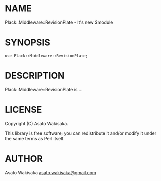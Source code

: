# NAME

Plack::Middleware::RevisionPlate - It's new $module

# SYNOPSIS

    use Plack::Middleware::RevisionPlate;

# DESCRIPTION

Plack::Middleware::RevisionPlate is ...

# LICENSE

Copyright (C) Asato Wakisaka.

This library is free software; you can redistribute it and/or modify
it under the same terms as Perl itself.

# AUTHOR

Asato Wakisaka <asato.wakisaka@gmail.com>
